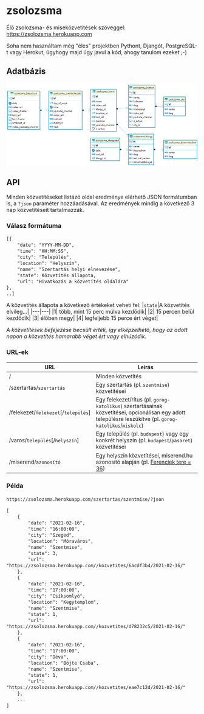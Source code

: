 # zsolozsma
Élő zsolozsma- és miseközvetítések szöveggel: https://zsolozsma.herokuapp.com

Soha nem használtam még "éles" projektben Pythont, Djangót, PostgreSQL-t vagy Herokut, úgyhogy majd úgy javul a kód, ahogy tanulom ezeket ;-)

## Adatbázis

![Adatbázisséma](docs/db.png?raw=true "Adatbázisséma")

## API

Minden közvetítéseket listázó oldal eredménye elérhető JSON formátumban is, a `?json` paraméter hozzáadásával. Az eredmények mindig a következő 3 nap közvetítéseit tartalmazzák.

### Válasz formátuma

```
[{
    "date": "YYYY-MM-DD", 
    "time": "HH:MM:SS", 
    "city": "Település", 
    "location": "Helyszín", 
    "name": "Szertartás helyi elnevezése", 
    "state": Közvetítés állapota, 
    "url": "Hivatkozás a közvetítés oldalára"
},
..]
```

A közvetítés állapota a következő értékeket veheti fel:
|`state`|A közvetítés elvileg...|
|---|---|
|1| több, mint 15 perc múlva kezdődik|
|2| 15 percen belül kezdődik|
|3| élőben megy|
|4| legfeljebb 15 perce ért véget|

*A közvetítések befejezése becsült érték, így elképzelhető, hogy az adott napon a közvetítés hamarabb véget ért vagy elhúzódik.*

### URL-ek

| URL | Leírás |
|---|---|
|/|Minden közvetítés|
|/szertartas/`szertartás`|Egy szertartás (pl. `szentmise`) közvetítései|
|/felekezet/`felekezet`[/`település`]|Egy felekezet/rítus (pl. `gorog-katolikus`) szertartásainak közvetítései, opcionálisan egy adott településre leszűkítve (pl. `gorog-katolikus`/`miskolc`) |
|/varos/`település`[/`helyszín`]|Egy település (pl. `budapest`) vagy egy konkrét helyszín (pl. `budapest`/`pasaret`) közvetítései |
|/miserend/`azonosító`|Egy helyszín közvetítései, miserend.hu azonosító alapján (pl. [Ferenciek tere = 36](https://miserend.hu/templom/36))|

### Példa

`https://zsolozsma.herokuapp.com/szertartas/szentmise/?json`

```
[
    {
        "date": "2021-02-16",
        "time": "16:00:00",
        "city": "Szeged",
        "location": "Móraváros",
        "name": "Szentmise",
        "state": 3,
        "url": "https://zsolozsma.herokuapp.com//kozvetites/6acdf3b4/2021-02-16/"
    },
    {
        "date": "2021-02-16",
        "time": "17:00:00",
        "city": "Csíksomlyó",
        "location": "Kegytemplom",
        "name": "Szentmise",
        "state": 1,
        "url": "https://zsolozsma.herokuapp.com//kozvetites/d78232c5/2021-02-16/"
    },
    {
        "date": "2021-02-16",
        "time": "17:00:00",
        "city": "Déva",
        "location": "Böjte Csaba",
        "name": "Szentmise",
        "state": 1,
        "url": "https://zsolozsma.herokuapp.com//kozvetites/eae7c12d/2021-02-16/"
    },
    ...
]
```